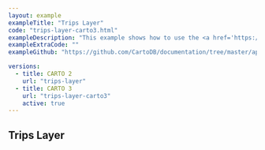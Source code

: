 ```yaml
---
layout: example
exampleTitle: "Trips Layer"
code: "trips-layer-carto3.html"
exampleDescription: "This example shows how to use the <a href='https://deck.gl/docs/api-reference/geo-layers/trips-layer' target='_blank'>TripsLayer</a> to render animated paths that represent vehicle trips."
exampleExtraCode: ""
exampleGithub: "https://github.com/CartoDB/documentation/tree/master/app/content/google-maps/examples/advanced-examples/trips-layer-carto3.html"

versions:
  - title: CARTO 2
    url: "trips-layer"
  - title: CARTO 3
    url: "trips-layer-carto3"
    active: true
---
```

## Trips Layer